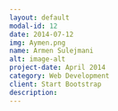 ```yaml
---
layout: default
modal-id: 12
date: 2014-07-12
img: Aymen.png
name: Armen Sulejmani
alt: image-alt
project-date: April 2014
category: Web Development
client: Start Bootstrap
description: 
---
```

